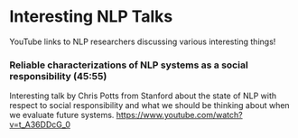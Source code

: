 # Interesting NLP Talks
YouTube links to NLP researchers discussing various interesting things! 


### Reliable characterizations of NLP systems as a social responsibility (45:55)
Interesting talk by Chris Potts from Stanford about the state of NLP with respect to social responsibility and what we should be thinking about when we evaluate future systems. 
https://www.youtube.com/watch?v=t_A36DDcG_0
